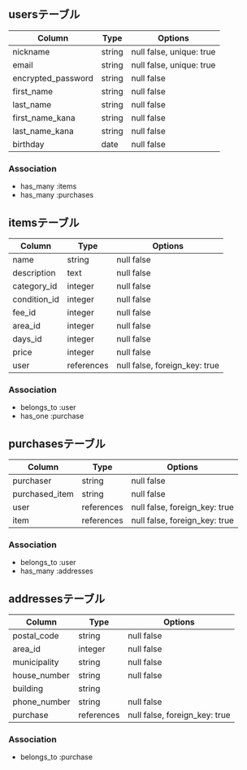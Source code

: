 ## usersテーブル

| Column               | Type       | Options                   |
| -------------------- | ---------- | ------------------------- |
| nickname             | string     | null false, unique: true  |
| email                | string     | null false, unique: true  |
| encrypted_password   | string     | null false                |
| first_name           | string     | null false                |
| last_name            | string     | null false                |
| first_name_kana      | string     | null false                |
| last_name_kana       | string     | null false                |
| birthday             | date       | null false                |

### Association
- has_many :items
- has_many :purchases


## itemsテーブル

| Column       | Type       | Options                       |
| ------------ | ---------- | ----------------------------- |
| name         | string     | null false                    |
| description  | text       | null false                    |
| category_id  | integer    | null false                    |
| condition_id | integer    | null false                    |
| fee_id       | integer    | null false                    |
| area_id      | integer    | null false                    |
| days_id      | integer    | null false                    |
| price        | integer    | null false                    |
| user         | references | null false, foreign_key: true |


### Association
- belongs_to :user
- has_one :purchase



## purchasesテーブル

| Column         | Type       | Options                       |
| -------------- | ---------- | ----------------------------- |
| purchaser      | string     | null false                    |
| purchased_item | string     | null false                    |
| user           | references | null false, foreign_key: true |
| item           | references | null false, foreign_key: true |

### Association
- belongs_to :user
- has_many :addresses



## addressesテーブル

| Column       | Type       | Options                       |
| ------------ | ---------- | ----------------------------- |
| postal_code  | string     | null false                    |
| area_id      | integer    | null false                    |
| municipality | string     | null false                    |
| house_number | string     | null false                    |
| building     | string     |                               |
| phone_number | string     | null false                    |
| purchase     | references | null false, foreign_key: true |

### Association
- belongs_to :purchase